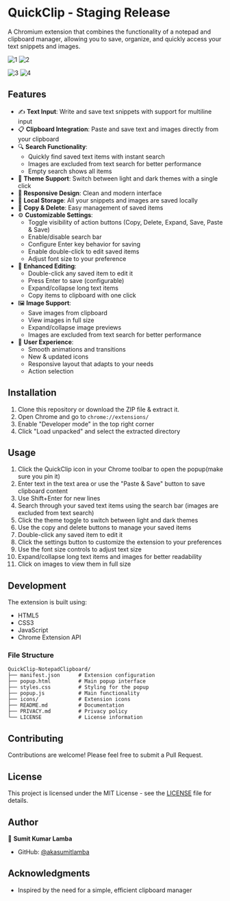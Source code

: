 # QuickClip - Staging Release

A Chromium extension that combines the functionality of a notepad and clipboard manager, allowing you to save, organize, and quickly access your text snippets and images.

![1](https://github.com/user-attachments/assets/56880205-0d0e-4f09-8ea2-84cd99010cbc) ![2](https://github.com/user-attachments/assets/7555032f-9e2e-45f3-a094-8972dc6adc01)

![3](https://github.com/user-attachments/assets/fda64349-144f-483d-b334-30ba873ed6ea) ![4](https://github.com/user-attachments/assets/a807b319-0ed6-4df4-83f8-0d2b3e03d5f8)

## Features

- ✍️ **Text Input**: Write and save text snippets with support for multiline input
- 📋 **Clipboard Integration**: Paste and save text and images directly from your clipboard
- 🔍 **Search Functionality**: 
  - Quickly find saved text items with instant search
  - Images are excluded from text search for better performance
  - Empty search shows all items
- 🎨 **Theme Support**: Switch between light and dark themes with a single click
- 📱 **Responsive Design**: Clean and modern interface
- 💾 **Local Storage**: All your snippets and images are saved locally
- 🔄 **Copy & Delete**: Easy management of saved items
- ⚙️ **Customizable Settings**: 
  - Toggle visibility of action buttons (Copy, Delete, Expand, Save, Paste & Save)
  - Enable/disable search bar
  - Configure Enter key behavior for saving
  - Enable double-click to edit saved items
  - Adjust font size to your preference
- 📝 **Enhanced Editing**:
  - Double-click any saved item to edit it
  - Press Enter to save (configurable)
  - Expand/collapse long text items
  - Copy items to clipboard with one click
- 🖼️ **Image Support**:
  - Save images from clipboard
  - View images in full size
  - Expand/collapse image previews
  - Images are excluded from text search for better performance
- 🎯 **User Experience**:
  - Smooth animations and transitions
  - New & updated icons
  - Responsive layout that adapts to your needs
  - Action selection

## Installation

1. Clone this repository or download the ZIP file & extract it.
2. Open Chrome and go to `chrome://extensions/`
3. Enable "Developer mode" in the top right corner
4. Click "Load unpacked" and select the extracted directory

## Usage

1. Click the QuickClip icon in your Chrome toolbar to open the popup(make sure you pin it)
2. Enter text in the text area or use the "Paste & Save" button to save clipboard content
3. Use Shift+Enter for new lines
4. Search through your saved text items using the search bar (images are excluded from text search)
5. Click the theme toggle to switch between light and dark themes
6. Use the copy and delete buttons to manage your saved items
7. Double-click any saved item to edit it
8. Click the settings button to customize the extension to your preferences
9. Use the font size controls to adjust text size
10. Expand/collapse long text items and images for better readability
11. Click on images to view them in full size

## Development

The extension is built using:
- HTML5
- CSS3
- JavaScript
- Chrome Extension API

### File Structure

```
QuickClip-NotepadClipboard/
├── manifest.json      # Extension configuration
├── popup.html         # Main popup interface
├── styles.css         # Styling for the popup
├── popup.js           # Main functionality
├── icons/             # Extension icons
├── README.md          # Documentation
├── PRIVACY.md         # Privacy policy
└── LICENSE            # License information
```

## Contributing

Contributions are welcome! Please feel free to submit a Pull Request.

## License

This project is licensed under the MIT License - see the [LICENSE](LICENSE) file for details.

## Author

👤 **Sumit Kumar Lamba**
- GitHub: [@akasumitlamba](https://github.com/akasumitlamba)

## Acknowledgments

- Inspired by the need for a simple, efficient clipboard manager

